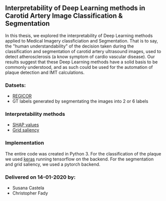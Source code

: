 ## Interpretability of Deep Learning methods in Carotid Artery Image Classification & Segmentation

In this thesis, we explored the interpretability of Deep Learning methods applied to Medical Imagery classficiation and Segmentation. 
That is to say, the "human understandability" of the decision taken during the classification and segmentation of carotid artery ultrasound images, used to detect atherosclerosis (a know symptom of cardio vascular disease).
Our results suggest that these Deep Learning methods have a solid basis to be commonly understood, and as such could be used for the automation of plaque detection and IMT calculations.

### Datsets:
* [REGICOR](https://www.regicor.org)
* GT labels generated by segmentating the images into 2 or 6 labels

### Interpretability methods
* [SHAP values](https://github.com/slundberg/shap)
* [Grid saliency](https://arxiv.org/abs/1907.13054)

### Implementation
The entire code was created in Python 3.
For the classification of the plaque we used [keras](https://github.com/keras-team/keras) running tensorflow on the backend.
For the segmentation and grid saliency, we used a pytorch backend.

### Delivered on 14-01-2020 by:
* Susana Castela
* Christopher Fady
